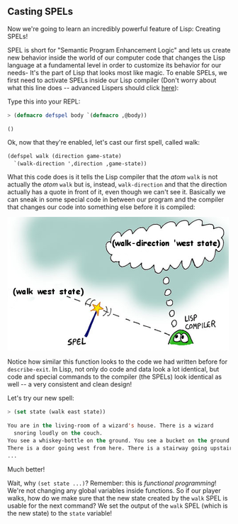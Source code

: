 ## Casting SPELs

Now we're going to learn an incredibly powerful feature of Lisp: Creating SPELs!

SPEL is short for "Semantic Program Enhancement Logic" and lets us create new behavior inside the world of our computer code that changes the Lisp language at a fundamental level in order to customize its behavior for our needs- It's the part of Lisp that looks most like magic. To enable SPELs, we first need to activate SPELs inside our Lisp compiler (Don't worry about what this line does -- advanced Lispers should click [here](../addenda/2-whyspels.md)):

Type this into your REPL:

```lisp
> (defmacro defspel body `(defmacro ,@body))
```
```
()
```

Ok, now that they're enabled, let's cast our first spell, called walk:


```lisp
(defspel walk (direction game-state)
  `(walk-direction ',direction ,game-state))
```

What this code does is it tells the Lisp compiler that the *atom* ``walk`` is not actually the *atom* ``walk`` but is, instead, ``walk-direction`` and that the direction actually has a quote in front of it, even though we can't see it. Basically we can sneak in some special code in between our program and the compiler that changes our code into something else before it is compiled:

![](../images/spel_compile.jpg)

Notice how similar this function looks to the code we had written before for ``describe-exit``. In Lisp, not only do code and data look a lot identical, but code and special commands to the compiler (the SPELs) look identical as well -- a very consistent and clean design!

Let's try our new spell:

```lisp
> (set state (walk east state))
```
```lisp
You are in the living-room of a wizard's house. There is a wizard 
  snoring loudly on the couch.
You see a whiskey-bottle on the ground. You see a bucket on the ground.
There is a door going west from here. There is a stairway going upstairs from here.
...
```

Much better!

Wait, why ``(set state ...)``? Remember: this is *functional programming*! We're not changing any global variables inside functions. So if our player walks, how do we make sure that the new state created by the ``walk`` SPEL is usable for the next command? We set the output of the ``walk`` SPEL (which is the new state) to the ``state`` variable!
